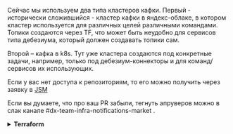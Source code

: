 
 Сейчас мы используем два типа кластеров кафки.  Первый - исторически сложившийся - кластер кафки в яндекс-облаке, в котором кластер используется для различных целей различными командами. Топики создаются через TF, что может быть неудобно для сервисов типа дебезиума, который должен создавать топики сам.

Второй – кафка в k8s. Тут уже кластера создаются под конкретные задачи, например, только под дебезиум-коннекторы и для команд/сервисов их использующих. 

Если у вас нет доступа к репозиториям, то его можно получить через заявку в [JSM](https://jsm.uzum.com/servicedesk/customer/portal/5)

Если вы думаете, что  про ваш PR забыли, тегнуть апруверов можно в слак канале #dx-team-infra-notifications-market .

<details>
<summary><b>Terraform</b></summary>

Для YC кластеров кафки, пользователи и топики создаются в репозитории [infra-live](https://github.com/DayMarket/infra-live)

<details>
<summary><i>Создание топиков</i></summary>

Чтобы найти конфигурацию топиков Kafka, необходимо пройти по пути:
`environments → [окружение] → kafka → topics → [кластер] → terragrunt.hcl`


Пример файла конфигурации топиков для common kafka cluster на dev окружении:
https://github.com/DayMarket/infra-live/blob/master/environments/dev/kafka/topics/common/terragrunt.hcl

```hcl
# environments/dev/kafka/topics/common/terragrunt.hcl

locals {
  # Конфигурации топиков
  topic_configs = {
    "wms-dev" = {
      partitions               = 3
      replication_factor       = 2
      config                   = {
        "cleanup.policy"      = "delete"
        "retention.ms"        = "604800000" # 7 дней
        "min.insync.replicas" = "1"
      }
    },
    "analytics-dev-1" = {
      partitions               = 6
      replication_factor       = 2
      config                   = {
        "cleanup.policy"      = "delete"
        "retention.ms"        = "2592000000" # 30 дней
        "min.insync.replicas" = "1"
      }
    },
    "default" = {
      partitions               = 1
      replication_factor       = 2
      config                   = {
        "cleanup.policy"      = "delete"
        "retention.ms"        = "86400000" # 1 день
        "min.insync.replicas" = "1"
      }
    }
  }
}

inputs = {
  kafka_cluster_id = dependency.cluster_kafka_id.outputs.cluster_id
  
  ###_Create_Topic_###
  topic_list = {
    "accepted_invoice"         = local.topic_configs["wms-dev"],
    "accepted_shipping_box"    = local.topic_configs["wms-dev"],
    "analytics-buyers"         = local.topic_configs["analytics-dev-1"],
    "analytics-delayed_buyers" = local.topic_configs["analytics-dev-1"],
    "analytics-new_buyers"     = local.topic_configs["analytics-dev-1"],
    # ... остальные топики
  }
}
```


Создание своего топика

Чтобы создать новый топик надо добавить в конец topic_list новую строку

```hcl
topic_name = local.topic_configs["<название конфигурации>"]
```
Подумай какой конфиг нужен для твоего топика и укажи название конфигурации. Если из сущесвтующих конфигураций ничего не подоходит, то опиши свою и укажи ее.

Если сомневаешься то можешь использовать конфигурацию "default"
</details>

<details>
<summary><i>Создание пользователей</i></summary>

Чтобы найти конфигурацию пользователей, необходимо пройти по пути:
`environments → [окружение] → kafka → users → [кластер] → terragrunt.hcl`


Пример файла конфигурации пользователей для common kafka cluster на dev окружении:

https://github.com/DayMarket/infra-live/blob/master/environments/dev/kafka/users/common/terragrunt.hcl

```hcl
######_kafka_users_creation_#####
  users = [
    {
      name = "admin"
      topics = {
        "*" = ["ACCESS_ROLE_CONSUMER", "ACCESS_ROLE_PRODUCER"]
      }
    },
    {
      name = "ecom-platform"
      topics = {
        "translate.v1"        = ["ACCESS_ROLE_CONSUMER", "ACCESS_ROLE_PRODUCER"],
        "translate_result.v1" = ["ACCESS_ROLE_CONSUMER"],
      }
    },
# ... остальные  пользователи
```

Создание своего пользователя и добавление прав

```hcl
    {
      name = "название-юзера"
      topics = {
        "Название топика к которому нужны права"   = ["уроверь доступа",]
 
      }
    },
```
Если вы перейдете в конфигурационный файл, то можете заметить, что используются только два уровня доступа: 

ACCESS_ROLE_CONSUMER = read only 

ACCESS_ROLE_PRODUCER = read write 

</details>

</details>




